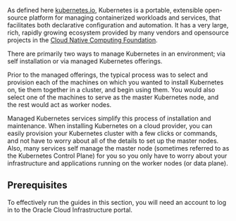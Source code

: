 As defined here [kubernetes.io](https://kubernetes.io), Kubernetes is a portable, extensible open-source platform for managing containerized workloads and services, that facilitates both declarative configuration and automation. It has a very large, rich, rapidly growing ecosystem provided by many vendors and opensource projects in the [Cloud Native Computing Foundation](https://www.cncf.io/).

There are primarily two ways to manage Kubernetes in an environment; via self installation or via managed Kubernetes offerings.

Prior to the managed offerings, the typical process was to select and provision each of the machines on which you wanted to install Kubernetes on, tie them together in a cluster, and begin using them. You would also select one of the machines to serve as the master Kubernetes node, and the rest would act as worker nodes.

Managed Kubernetes services simplify this process of installation and maintenance. When installing Kubernetes on a cloud provider, you can easily provision your Kubernetes cluster with a few clicks or commands, and not have to worry about all of the details to set up the master nodes. Also, many services self manage the master node (sometimes referred to as the Kubernetes Control Plane) for you so you only have to worry about your infrastructure and applications running on the worker nodes (or data plane).

## Prerequisites
To effectively run the guides in this section, you will need an account to log in to the Oracle Cloud Infrastructure portal.
